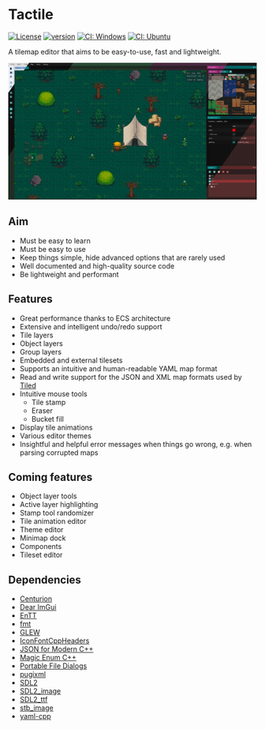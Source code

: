 # Tactile

[![License](https://img.shields.io/badge/license-GPL3-blue.svg)](https://opensource.org/licenses/GPL-3.0)
[![version](https://img.shields.io/github/v/release/albin-johansson/tactile)](https://github.com/albin-johansson/tactile/releases)
[![CI: Windows](https://github.com/albin-johansson/tactile/actions/workflows/windows.yml/badge.svg?branch=dev)](https://github.com/albin-johansson/tactile/actions/workflows/windows.yml)
[![CI: Ubuntu](https://github.com/albin-johansson/tactile/actions/workflows/ubuntu.yml/badge.svg?branch=dev)](https://github.com/albin-johansson/tactile/actions/workflows/ubuntu.yml)

A tilemap editor that aims to be easy-to-use, fast and lightweight.

![example](meta/splash.png "splash")

## Aim

* Must be easy to learn
* Must be easy to use
* Keep things simple, hide advanced options that are rarely used
* Well documented and high-quality source code
* Be lightweight and performant

## Features

* Great performance thanks to ECS architecture
* Extensive and intelligent undo/redo support
* Tile layers
* Object layers
* Group layers
* Embedded and external tilesets
* Supports an intuitive and human-readable YAML map format
* Read and write support for the JSON and XML map formats used by [Tiled](https://www.mapeditor.org/)
* Intuitive mouse tools
  * Tile stamp
  * Eraser
  * Bucket fill
* Display tile animations
* Various editor themes
* Insightful and helpful error messages when things go wrong, e.g. when parsing corrupted maps

## Coming features

* Object layer tools
* Active layer highlighting
* Stamp tool randomizer
* Tile animation editor
* Theme editor
* Minimap dock
* Components
* Tileset editor

## Dependencies

* [Centurion](https://github.com/albin-johansson/centurion)
* [Dear ImGui](https://github.com/ocornut/imgui)
* [EnTT](https://github.com/skypjack/entt)
* [fmt](https://github.com/fmtlib/fmt)
* [GLEW](https://github.com/nigels-com/glew)
* [IconFontCppHeaders](https://github.com/juliettef/IconFontCppHeaders)
* [JSON for Modern C++](https://github.com/nlohmann/json)
* [Magic Enum C++](https://github.com/Neargye/magic_enum)
* [Portable File Dialogs](https://github.com/samhocevar/portable-file-dialogs)
* [pugixml](https://github.com/zeux/pugixml)
* [SDL2](https://github.com/libsdl-org/SDL)
* [SDL2_image](https://github.com/libsdl-org/SDL_image)
* [SDL2_ttf](https://github.com/libsdl-org/SDL_ttf)
* [stb_image](https://github.com/nothings/stb)
* [yaml-cpp](https://github.com/jbeder/yaml-cpp)
